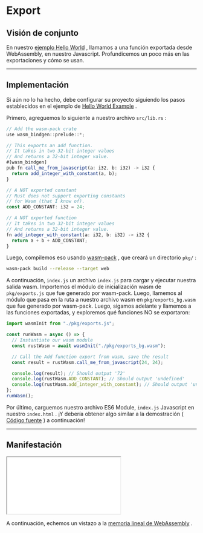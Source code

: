 # Export

## Visión de conjunto

En nuestro [ejemplo Hello World](/example-redirect?exampleName=hello-world) , llamamos a una función exportada desde WebAssembly, en nuestro Javascript. Profundicemos un poco más en las exportaciones y cómo se usan.

---

## Implementación

Si aún no lo ha hecho, debe configurar su proyecto siguiendo los pasos establecidos en el ejemplo de [Hello World Example](/example-redirect?exampleName=hello-world) .

Primero, agreguemos lo siguiente a nuestro archivo `src/lib.rs` :

```typescript
// Add the wasm-pack crate
use wasm_bindgen::prelude::*;

// This exports an add function.
// It takes in two 32-bit integer values
// And returns a 32-bit integer value.
#[wasm_bindgen]
pub fn call_me_from_javascript(a: i32, b: i32) -> i32 {
  return add_integer_with_constant(a, b);
}

// A NOT exported constant
// Rust does not support exporting constants
// for Wasm (that I know of).
const ADD_CONSTANT: i32 = 24;

// A NOT exported function
// It takes in two 32-bit integer values
// And returns a 32-bit integer value.
fn add_integer_with_constant(a: i32, b: i32) -> i32 {
  return a + b + ADD_CONSTANT;
}
```

Luego, compilemos eso usando [wasm-pack](https://github.com/rustwasm/wasm-pack) , que creará un directorio `pkg/` :

```bash
wasm-pack build --release --target web
```

A continuación, `index.js` un archivo `index.js` para cargar y ejecutar nuestra salida wasm. Importemos el módulo de inicialización wasm de `pkg/exports.js` que fue generado por wasm-pack. Luego, llamemos al módulo que pasa en la ruta a nuestro archivo wasm en `pkg/exports_bg.wasm` que fue generado por wasm-pack. Luego, sigamos adelante y llamemos a las funciones exportadas, y exploremos qué funciones NO se exportaron:

```javascript
import wasmInit from "./pkg/exports.js";

const runWasm = async () => {
  // Instantiate our wasm module
  const rustWasm = await wasmInit("./pkg/exports_bg.wasm");

  // Call the Add function export from wasm, save the result
  const result = rustWasm.call_me_from_javascript(24, 24);

  console.log(result); // Should output '72'
  console.log(rustWasm.ADD_CONSTANT); // Should output 'undefined'
  console.log(rustWasm.add_integer_with_constant); // Should output 'undefined'
};
runWasm();
```

Por último, carguemos nuestro archivo ES6 Module, `index.js` Javascript en nuestro `index.html` . ¡Y debería obtener algo similar a la demostración ( [Código fuente](/source-redirect?path=examples/exports/demo/rust) ) a continuación!

---

## Manifestación

<iframe title="Rust Demo" src="/examples/exports/demo/rust/"></iframe>

A continuación, echemos un vistazo a la [memoria lineal de WebAssembly](/example-redirect?exampleName=webassembly-linear-memory) .
